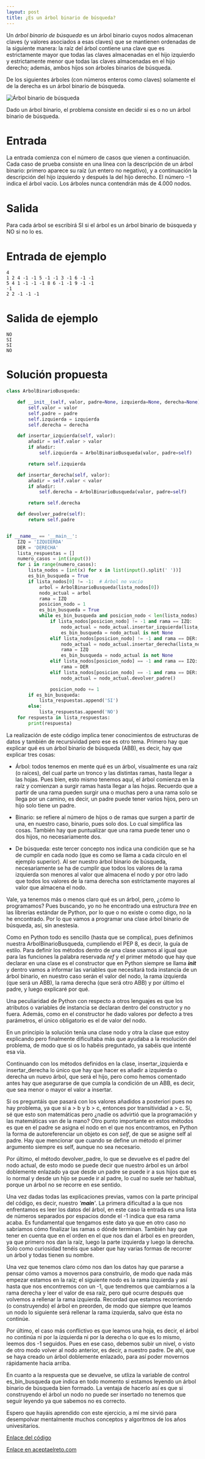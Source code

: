 ```yaml
---
layout: post
title: ¿Es un árbol binario de búsqueda?
---
```

Un *árbol binario de búsqueda* es un árbol binario cuyos nodos almacenan claves (y valores asociados a esas claves) que se mantienen ordenadas de la siguiente manera: la raíz del árbol contiene una clave que es estrictamente mayor que todas las claves almacenadas en el hijo izquierdo y estrictamente menor que todas las claves almacenadas en el hijo derecho; además, ambos hijos son árboles binarios de búsqueda.

De los siguientes árboles (con números enteros como claves) solamente el de la derecha es un árbol binario de búsqueda.

![Árbol binario de búsqueda](https://www.aceptaelreto.com/pub/problems/v002/98/st/statements/Spanish/arbolesABB.svg)

Dado un árbol binario, el problema consiste en decidir si es o no un árbol binario de búsqueda.

# Entrada

La entrada comienza con el número de casos que vienen a continuación. Cada caso de prueba consiste en una línea con la descripción de un árbol binario: primero aparece su raíz (un entero no negativo), y a continuación la descripción del hijo izquierdo y después la del hijo derecho. El número −1 indica el árbol vacío. Los árboles nunca contendrán más de 4.000 nodos.

# Salida

Para cada árbol se escribirá SI si el árbol es un árbol binario de búsqueda y NO si no lo es.

# Entrada de ejemplo

```
4
1 2 4 -1 -1 5 -1 -1 3 -1 6 -1 -1
5 4 1 -1 -1 -1 8 6 -1 -1 9 -1 -1
-1
2 2 -1 -1 -1
```

# Salida de ejemplo

```
NO
SI
SI
NO
```
# Solución propuesta

``` python
class ArbolBinarioBusqueda:

    def __init__(self, valor, padre=None, izquierda=None, derecha=None):
        self.valor = valor
        self.padre = padre
        self.izquierda = izquierda
        self.derecha = derecha

    def insertar_izquierda(self, valor):
        añadir = self.valor > valor
        if añadir:
            self.izquierda = ArbolBinarioBusqueda(valor, padre=self)

        return self.izquierda

    def insertar_derecha(self, valor):
        añadir = self.valor < valor
        if añadir:
            self.derecha = ArbolBinarioBusqueda(valor, padre=self)

        return self.derecha

    def devolver_padre(self):
        return self.padre


if __name__ == '__main__':
    IZQ = 'IZQUIERDA'
    DER = 'DERECHA'
    lista_respuestas = []
    numero_casos = int(input())
    for i in range(numero_casos):
        lista_nodos = [int(x) for x in list(input().split(' '))]
        es_bin_busqueda = True
        if lista_nodos[0] != -1:  # Árbol no vacío
            arbol = ArbolBinarioBusqueda(lista_nodos[0])
            nodo_actual = arbol
            rama = IZQ
            posicion_nodo = 1
            es_bin_busqueda = True
            while es_bin_busqueda and posicion_nodo < len(lista_nodos):
                if lista_nodos[posicion_nodo] != -1 and rama == IZQ:
                    nodo_actual = nodo_actual.insertar_izquierda(lista_nodos[posicion_nodo])
                    es_bin_busqueda = nodo_actual is not None
                elif lista_nodos[posicion_nodo] != -1 and rama == DER:
                    nodo_actual = nodo_actual.insertar_derecha(lista_nodos[posicion_nodo])
                    rama = IZQ
                    es_bin_busqueda = nodo_actual is not None
                elif lista_nodos[posicion_nodo] == -1 and rama == IZQ:
                    rama = DER
                elif lista_nodos[posicion_nodo] == -1 and rama == DER:
                    nodo_actual = nodo_actual.devolver_padre()

                posicion_nodo += 1
        if es_bin_busqueda:
            lista_respuestas.append('SI')
        else:
            lista_respuestas.append('NO')
    for respuesta in lista_respuestas:
        print(respuesta)
```

La realización de este código implica tener conocimientos de estructuras de datos
y también de recursividad pero ese es otro tema. Primero hay que explicar qué es un
árbol binario de búsqueda (ABB), es decir, hay que explicar tres cosas:

+   Árbol: todos tenemos en mente qué es un árbol, visualmente es una raíz (o raíces),
del cual parte un tronco y las distintas ramas, hasta llegar a las hojas. Pues bien,
esto mismo tenemos aquí, el árbol comienza en la raíz y comienzan a surgir ramas
hasta llegar a las hojas. Recuerdo que a partir de una rama pueden surgir una o muchas
pero a una rama solo se llega por un camino, es decir, un padre puede tener varios
hijos, pero un hijo solo tiene un padre.

+   Binario: se refiere al número de hijos o de ramas que surgen a partir de una,
en nuestro caso, binario, pues solo dos. Lo cual simplifica las cosas. También hay
que puntualizar que una rama puede tener uno o dos hijos, no necesariamente dos.

+   De búsqueda: este tercer concepto nos indica una condición que se ha de cumplir
en cada nodo (que es como se llama a cada círculo en el ejemplo superior). Al ser
nuestro árbol binario de búsqueda, necesariamente se ha de cumplir que todos los
valores de la rama izquierda son menores al valor que almacena el nodo y por otro
lado que todos los valores de la rama derecha son estríctamente mayores al valor
que almacena el nodo.

Vale, ya tenemos más o menos claro qué es un árbol, pero, ¿cómo lo programamos?
Pues buscando, yo no he encontrado una estructura *tree* en las librerías estándar
de Python, por lo que o no existe o como digo, no la he encontrado. Por lo que
vamos a programar una clase árbol binario de búsqueda, así, sin anestesia.

Como en Python todo es sencillo (hasta que se complica), pues definimos nuestra
ArbolBinarioBusqueda, cumpliendo el PEP 8, es decir, la guía de estilo. Para definir
los métodos dentro de una clase usamos al igual que para las funciones la palabra
reservada *ref* y el primer método que hay que declarar en una clase es el constructor
que en Python siempre se llama *__init__* y dentro vamos a informar las variables
que necesitará toda instancia de un árbol binario, en nuestro caso serán el valor
del nodo, la rama izquierda (que será un ABB), la rama derecha (que será otro ABB) y
por último el padre, y luego explicaré por qué.

Una peculiaridad de Python con respecto a otros lenguajes es que los atributos o
variables de instancia se declaran dentro del constructor y no fuera. Además,
como en el constructor he dado valores por defecto a tres parámetros, el único
obligatorio es el de valor del nodo.

En un principio la solución tenía una clase nodo y otra la clase que estoy explicando
pero finalmente dificultaba más que ayudaba a la resolución del problema, de modo que
si os lo habéis preguntado, ya sabéis que intenté esa vía.

Continuando con los métodos definidos en la clase, insertar_izquierda e insertar_derecha
lo único que hay que hacer es añadir a izquierda o derecha un nuevo árbol, que
será el hijo, pero como hemos comentado antes hay que asegurarse de que cumpla la
condición de un ABB, es decir, que sea menor o mayor el valor a insertar.

Si os preguntáis que pasará con los valores añadidos a posteriori pues no hay problema,
ya que si a > b y b > c, entonces por transitividad a > c. Sí, sé que esto son matemáticas
pero ¿nadie os advirtió que la programación y las matemáticas van de la mano? Otro
punto importante en estos métodos es que en el padre se asigna el nodo en el que
nos encontramos, en Python la forma de autoreferenciar un objeto es con *self*, de
que se asigne self al padre. Hay que mencionar que cuando se define un método
el primer argumento siempre es self, aunque no sea necesario.

Por último, el método devolver_padre, lo que se devuelve es el padre del nodo
actual, de esto modo se puede decir que nuestro árbol es un árbol doblemente enlazado
ya que desde un padre se puede ir a sus hijos que es lo normal y desde un hijo se puede
ir al padre, lo cual no suele ser habitual, porque un árbol no se recorre en ese
sentido.

Una vez dadas todas las explicaciones previas, vamos con la parte principal del
código, es decir, nuestro *'__main__'*. La primera dificultad a la que nos enfrentamos
es leer los datos del árbol, en este caso la entrada es una lista de números separados
por espacios donde el -1 indica que esa rama acaba. Es fundamental que tengamos este
dato ya que en otro caso no sabríamos cómo finalizar las ramas o dónde terminan.
También hay que tener en cuenta que en el orden en el que nos dan el árbol es en
preorden, ya que primero nos dan la raíz, luego la parte izquierda y luego la derecha.
Solo como curiosidad tenéis que saber que hay varias formas de recorrer un árbol y todas
tienen su nombre.

Una vez que tenemos claro cómo nos dan los datos hay que pararse a pensar cómo vamos
a movernos para construirlo, de modo que nada más empezar estamos en la raíz; el siguiente
nodo es la rama izquierda y así hasta que nos encontremos con un -1, que tendremos que
cambiarnos a la rama derecha y leer el valor de esa raíz, pero qué ocurre después que
volvemos a rellenar la rama izquierda. Recordad que estamos recorriendo (o construyendo)
el árbol en preorden, de modo que siempre que leamos un nodo lo siguiente será
rellenar la rama izquierda, salvo que ésta no continúe.

Por último, el caso más conflictivo es que leamos una hoja, es decir, el árbol no
continúa ni por la izquierda ni por la derecha o lo que es lo mismo, leemos dos -1
seguidos. Pues en ese caso, debemos subir un nivel, o visto de otro modo volver al
nodo anterior, es decir, a nuestro padre. De ahí, que se haya creado un árbol
doblemente enlazado, para así poder movernos rápidamente hacia arriba.

En cuanto a la respuesta que se devuelve, se utliza la variable de control es_bin_busqueda
que indica en todo momento si estamos leyendo un árbol binario de búsqueda bien formado.
La ventaja de hacerlo así es que si construyendo el árbol un nodo no puede ser insertado
no tenemos que seguir leyendo ya que sabemos no es correcto.

Espero que hayáis aprendido con este ejercicio, a mí me sirvió para desempolvar
mentalmente muchos conceptos y algoritmos de los años univesitarios.

[Enlace del código](https://github.com/israelem/aceptaelreto/blob/master/codes/2017-07-03-ABB.py)

[Enlace en aceptaelreto.com](https://www.aceptaelreto.com/problem/statement.php?id=298&potw=1)
